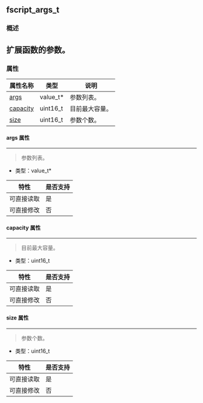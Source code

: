## fscript\_args\_t
### 概述
扩展函数的参数。
----------------------------------
### 属性
<p id="fscript_args_t_properties">

| 属性名称 | 类型 | 说明 | 
| -------- | ----- | ------------ | 
| <a href="#fscript_args_t_args">args</a> | value\_t* | 参数列表。 |
| <a href="#fscript_args_t_capacity">capacity</a> | uint16\_t | 目前最大容量。 |
| <a href="#fscript_args_t_size">size</a> | uint16\_t | 参数个数。 |
#### args 属性
-----------------------
> <p id="fscript_args_t_args">参数列表。

* 类型：value\_t*

| 特性 | 是否支持 |
| -------- | ----- |
| 可直接读取 | 是 |
| 可直接修改 | 否 |
#### capacity 属性
-----------------------
> <p id="fscript_args_t_capacity">目前最大容量。

* 类型：uint16\_t

| 特性 | 是否支持 |
| -------- | ----- |
| 可直接读取 | 是 |
| 可直接修改 | 否 |
#### size 属性
-----------------------
> <p id="fscript_args_t_size">参数个数。

* 类型：uint16\_t

| 特性 | 是否支持 |
| -------- | ----- |
| 可直接读取 | 是 |
| 可直接修改 | 否 |
